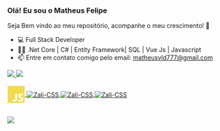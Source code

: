 ### Olá! Eu sou o Matheus Felipe 
Seja Bem vindo ao meu repositório, acompanhe o meu crescimento! 👋



- 💻 Full Stack Developer
- 👨‍💻 .Net Core | C# | Entity Framework| SQL | Vue Js | Javascript 
- 📫 Entre em contato comigo pelo email: matheusvld777@gmail.com

<div>
  <a href="https://github.com/MatheusF3lipe">
  <img height="180em" src="https://github-readme-stats.vercel.app/api?username=MatheusF3lipe&show_icons=true&theme=radical&include_all_commits=true&count_private=true"/>
  <img height="180em" src="https://github-readme-stats.vercel.app/api/top-langs/?username=MatheusF3lipe&layout=compact&langs_count=7&theme=radical"/>
</div>
  
  <div style="display: inline_block"><br>
  <img align="center" alt="Zali-Js" height="40" width="40" src="https://raw.githubusercontent.com/devicons/devicon/master/icons/javascript/javascript-plain.svg">

  <img align="center" alt="Zali-CSS" height="40" width="40" src="https://cdn.jsdelivr.net/gh/devicons/devicon/icons/vuejs/vuejs-original-wordmark.svg"> 
  <img  align="center" alt="Zali-CSS" height="40" width="40" src="https://cdn.jsdelivr.net/gh/devicons/devicon/icons/dotnetcore/dotnetcore-original.svg">
  <img align="center" alt="Zali-CSS" height="40" width="40" src="https://cdn.jsdelivr.net/gh/devicons/devicon/icons/mysql/mysql-plain-wordmark.svg" />

          
          
    
</div>
  
  ##
 <div>
   <a href="https://www.linkedin.com/in/matheus-felipe-7aa2641b1/" target="_blank"><img src="https://img.shields.io/badge/-LinkedIn-%230077B5?style=for-the-badge&logo=linkedin&logoColor=white" target="_blank"></a> 
  </div>
   
